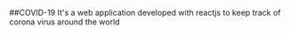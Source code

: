 ##COVID-19
It's a web application developed with reactjs to keep track of corona virus around the world